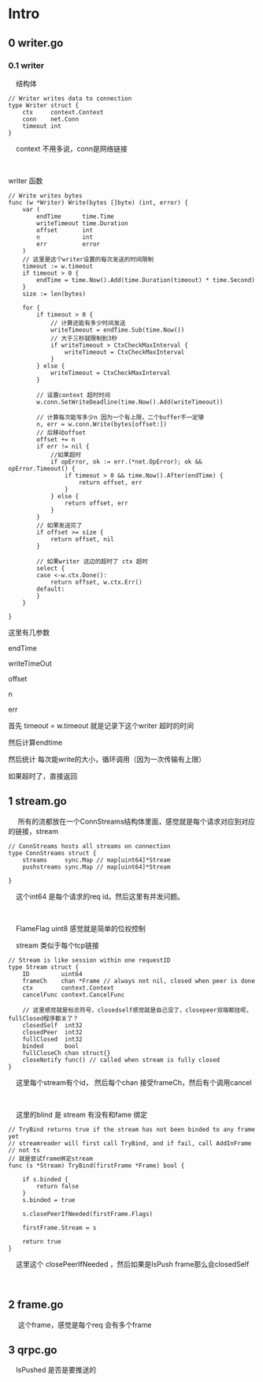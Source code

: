 # Intro

## 0 writer.go

### 0.1 writer

    结构体

```
// Writer writes data to connection
type Writer struct {
    ctx     context.Context
    conn    net.Conn
    timeout int
}
```

    context 不用多说，conn是网络链接

   

writer 函数

```
// Write writes bytes
func (w *Writer) Write(bytes []byte) (int, error) {
    var (
        endTime      time.Time
        writeTimeout time.Duration
        offset       int
        n            int
        err          error
    )
    // 这里是这个writer设置的每次发送的时间限制
    timeout := w.timeout
    if timeout > 0 {
        endTime = time.Now().Add(time.Duration(timeout) * time.Second)
    }
    size := len(bytes)

    for {
        if timeout > 0 {
            // 计算还能有多少时间发送
            writeTimeout = endTime.Sub(time.Now())
            // 大于三秒就限制到3秒
            if writeTimeout > CtxCheckMaxInterval {
                writeTimeout = CtxCheckMaxInterval
            }
        } else {
            writeTimeout = CtxCheckMaxInterval
        }

        // 设置context 超时时间
        w.conn.SetWriteDeadline(time.Now().Add(writeTimeout))

        // 计算每次能写多少n 因为一个有上限，二个buffer不一定够
        n, err = w.conn.Write(bytes[offset:])
        // 后移动offset
        offset += n
        if err != nil {
            //如果超时
            if opError, ok := err.(*net.OpError); ok && opError.Timeout() {
                if timeout > 0 && time.Now().After(endTime) {
                    return offset, err
                }
            } else {
                return offset, err
            }
        }
        // 如果发送完了
        if offset >= size {
            return offset, nil
        }

        // 如果writer 这边的超时了 ctx 超时
        select {
        case <-w.ctx.Done():
            return offset, w.ctx.Err()
        default:
        }
    }

}
```

这里有几参数

endTime

writeTimeOut

offset 

n

err

首先 timeout = w.timeout 就是记录下这个writer 超时的时间

然后计算endtime 

然后统计 每次能write的大小，循环调用（因为一次传输有上限）

如果超时了，直接返回

## 1 stream.go

     所有的流都放在一个ConnStreams结构体里面，感觉就是每个请求对应到对应的链接，stream

```
// ConnStreams hosts all streams on connection
type ConnStreams struct {
    streams     sync.Map // map[uint64]*Stream
    pushstreams sync.Map // map[uint64]*Stream

}
```

    这个int64 是每个请求的req id。然后这里有并发问题。

    

    FlameFlag uint8 感觉就是简单的位权控制

    stream 类似于每个tcp链接

```
// Stream is like session within one requestID
type Stream struct {
	ID         uint64
	frameCh    chan *Frame // always not nil, closed when peer is done
	ctx        context.Context
	cancelFunc context.CancelFunc

	// 这里感觉就是标志符号，closedself感觉就是自己没了，closepeer双端都挂呢，fullClosed程序都关了？
	closedSelf  int32
	closedPeer  int32
	fullClosed  int32
	binded      bool
	fullCloseCh chan struct{}
	closeNotify func() // called when stream is fully closed
}
```



    这里每个stream有个id， 然后每个chan 接受frameCh，然后有个调用cancel

     

    这里的blind 是 stream 有没有和fame 绑定

```
// TryBind returns true if the stream has not been binded to any frame yet
// streamreader will first call TryBind, and if fail, call AddInFrame
// not ts
// 就是尝试frame绑定stream
func (s *Stream) TryBind(firstFrame *Frame) bool {

	if s.binded {
		return false
	}
	s.binded = true

	s.closePeerIfNeeded(firstFrame.Flags)

	firstFrame.Stream = s

	return true
}
```

    这里这个 closePeerIfNeeded ，然后如果是IsPush frame那么会closedSelf                                                                                                                                                                                                                                                                                                                                                                                                                                          

    

## 2 frame.go

     这个frame，感觉是每个req 会有多个frame

## 3 qrpc.go

    IsPushed 是否是要推送的









